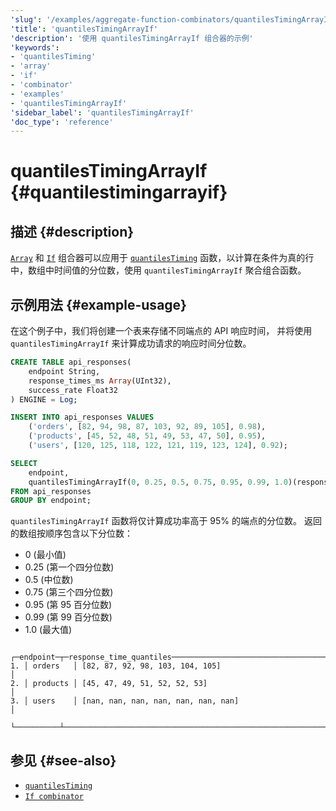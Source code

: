 ```yaml
---
'slug': '/examples/aggregate-function-combinators/quantilesTimingArrayIf'
'title': 'quantilesTimingArrayIf'
'description': '使用 quantilesTimingArrayIf 组合器的示例'
'keywords':
- 'quantilesTiming'
- 'array'
- 'if'
- 'combinator'
- 'examples'
- 'quantilesTimingArrayIf'
'sidebar_label': 'quantilesTimingArrayIf'
'doc_type': 'reference'
---
```



# quantilesTimingArrayIf {#quantilestimingarrayif}

## 描述 {#description}

[`Array`](/sql-reference/aggregate-functions/combinators#-array) 和 [`If`](/sql-reference/aggregate-functions/combinators#-if) 
组合器可以应用于 [`quantilesTiming`](/sql-reference/aggregate-functions/reference/quantiletiming)
函数，以计算在条件为真的行中，数组中时间值的分位数，使用 `quantilesTimingArrayIf` 聚合组合函数。

## 示例用法 {#example-usage}

在这个例子中，我们将创建一个表来存储不同端点的 API 响应时间，
并将使用 `quantilesTimingArrayIf` 来计算成功请求的响应时间分位数。

```sql title="Query"
CREATE TABLE api_responses(
    endpoint String,
    response_times_ms Array(UInt32),
    success_rate Float32
) ENGINE = Log;

INSERT INTO api_responses VALUES
    ('orders', [82, 94, 98, 87, 103, 92, 89, 105], 0.98),
    ('products', [45, 52, 48, 51, 49, 53, 47, 50], 0.95),
    ('users', [120, 125, 118, 122, 121, 119, 123, 124], 0.92);

SELECT
    endpoint,
    quantilesTimingArrayIf(0, 0.25, 0.5, 0.75, 0.95, 0.99, 1.0)(response_times_ms, success_rate >= 0.95) as response_time_quantiles
FROM api_responses
GROUP BY endpoint;
```

`quantilesTimingArrayIf` 函数将仅计算成功率高于 95% 的端点的分位数。
返回的数组按顺序包含以下分位数：
- 0 (最小值)
- 0.25 (第一个四分位数)
- 0.5 (中位数)
- 0.75 (第三个四分位数)
- 0.95 (第 95 百分位数)
- 0.99 (第 99 百分位数)
- 1.0 (最大值)

```response title="Response"
   ┌─endpoint─┬─response_time_quantiles─────────────────────────────────────────────┐
1. │ orders   │ [82, 87, 92, 98, 103, 104, 105]                                     │
2. │ products │ [45, 47, 49, 51, 52, 52, 53]                                        │
3. │ users    │ [nan, nan, nan, nan, nan, nan, nan]                                 │
   └──────────┴─────────────────────────────────────────────────────────────────────┘
```

## 参见 {#see-also}
- [`quantilesTiming`](/sql-reference/aggregate-functions/reference/quantiletiming)
- [`If combinator`](/sql-reference/aggregate-functions/combinators#-if)
